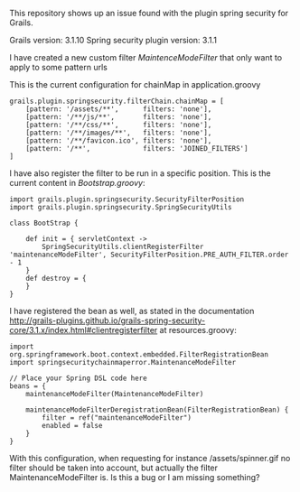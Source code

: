 This repository shows up an issue found with the plugin spring security for Grails. 

Grails version: 3.1.10
Spring security plugin version: 3.1.1

I have created a new custom filter *MaintenceModeFilter* that only want to apply to some pattern urls

This is the current configuration for chainMap in application.groovy

```
grails.plugin.springsecurity.filterChain.chainMap = [
	[pattern: '/assets/**',      filters: 'none'],
	[pattern: '/**/js/**',       filters: 'none'],
	[pattern: '/**/css/**',      filters: 'none'],
	[pattern: '/**/images/**',   filters: 'none'],
	[pattern: '/**/favicon.ico', filters: 'none'],
	[pattern: '/**',             filters: 'JOINED_FILTERS']
]
```

I have also register the filter to be run in a specific position. This is the current content in *Bootstrap.groovy*:
 
```
import grails.plugin.springsecurity.SecurityFilterPosition
import grails.plugin.springsecurity.SpringSecurityUtils

class BootStrap {

    def init = { servletContext ->
        SpringSecurityUtils.clientRegisterFilter 'maintenanceModeFilter', SecurityFilterPosition.PRE_AUTH_FILTER.order - 1
    }
    def destroy = {
    }
}
```

I have registered the bean as well, as stated in the documentation http://grails-plugins.github.io/grails-spring-security-core/3.1.x/index.html#clientregisterfilter at resources.groovy:

```
import org.springframework.boot.context.embedded.FilterRegistrationBean
import springsecuritychainmaperror.MaintenanceModeFilter

// Place your Spring DSL code here
beans = {
	maintenanceModeFilter(MaintenanceModeFilter)

	maintenanceModeFilterDeregistrationBean(FilterRegistrationBean) {
		filter = ref("maintenanceModeFilter")
		enabled = false
	}
}
```

With this configuration, when requesting for instance /assets/spinner.gif no filter should be taken into account, but actually the filter MaintenanceModeFilter is. Is this a bug or I am missing something?  
